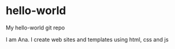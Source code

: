 # hello-world
My hello-world git repo

I am Ana. I create web sites and templates using html, css and js

